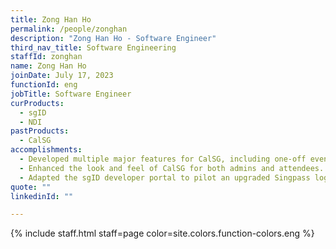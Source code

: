 ```yaml
---
title: Zong Han Ho
permalink: /people/zonghan
description: "Zong Han Ho - Software Engineer"
third_nav_title: Software Engineering
staffId: zonghan
name: Zong Han Ho
joinDate: July 17, 2023
functionId: eng
jobTitle: Software Engineer
curProducts:
  - sgID
  - NDI
pastProducts:
  - CalSG
accomplishments:
  - Developed multiple major features for CalSG, including one-off events, sgID-verified bookings, booking reminders and event lists.
  - Enhanced the look and feel of CalSG for both admins and attendees.
  - Adapted the sgID developer portal to pilot an upgraded Singpass login server,
quote: ""
linkedinId: ""

---
```


{% include staff.html staff=page color=site.colors.function-colors.eng %}
